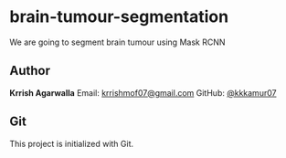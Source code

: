 # brain-tumour-segmentation

We are going to segment brain tumour using Mask RCNN

## Author

**Krrish Agarwalla**
Email: krrishmof07@gmail.com
GitHub: [@kkkamur07](https://github.com/kkkamur07)

## Git


This project is initialized with Git.
